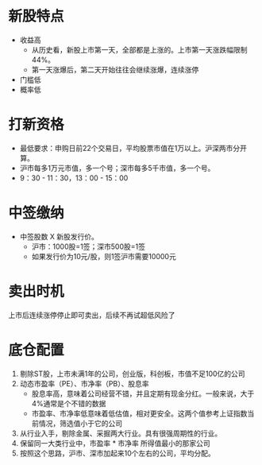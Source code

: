 # 新股特点

- 收益高
  - 从历史看，新股上市第一天，全部都是上涨的。上市第一天涨跌幅限制44%。
  - 第一天涨爆后，第二天开始往往会继续涨爆，连续涨停
- 门槛低
- 概率低

# 打新资格

- 最低要求：申购日前22个交易日，平均股票市值在1万以上。沪深两市分开算。
- 沪市每多1万元市值，多一个号；深市每多5千市值，多一个号。
- 9：30 - 11：30，13：00 - 15：00

# 中签缴纳

- 中签股数 X 新股发行价。
  - 沪市：1000股=1签；深市500股=1签
  - 如果发行价为10元/股，则1签沪市需要10000元

# 卖出时机

上市后连续涨停停止即可卖出，后续不再试超低风险了

# 底仓配置

1. 剔除ST股，上市未满1年的公司，创业版，科创板，市值不足100亿的公司
2. 动态市盈率（PE）、市净率（PB）、股息率
   - 股息率高，意味着公司经营不错，并且定期有现金分红。一般来说，大于4%通常是个不错的数据
   - 市盈率、市净率低意味着低估值，相对更安全。这两个值参考上证指数当前情况，筛选值小于它的公司
3. 从行业入手，剔除金属、采掘两大行业。具有很强周期性的行业。
4. 保留同一大类行业中，市盈率 * 市净率 所得值最小的那家公司
5. 按照这个思路，沪市、深市加起来10个左右的公司，平均分配。

